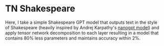 # TN Shakespeare

Here, I take a simple Shakespeare GPT model that outputs text in the style of Shakespeare (heavily inspired by Andrej Karpathy's [nanogpt model](https://github.com/karpathy/nanoGPT)) and apply tensor network decomposition to each layer resulting in a model that contains 80% less parameters and maintains accuracy within 2%.